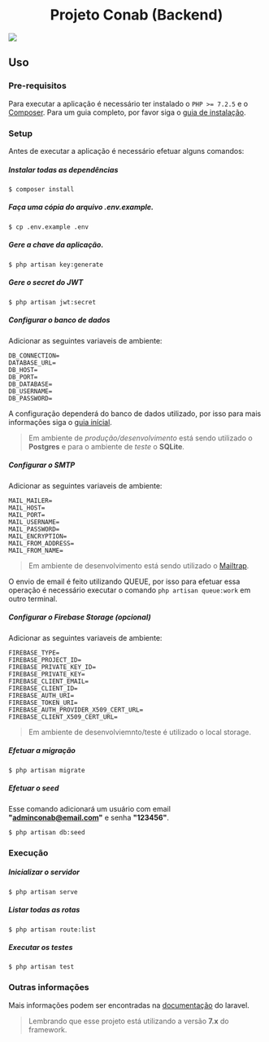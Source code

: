 <h1 align="center">Projeto Conab (Backend)</h1>

<img src="https://external-content.duckduckgo.com/iu/?u=https%3A%2F%2Ftse2.mm.bing.net%2Fth%3Fid%3DOIP.6_lXVWVlBURcXXnrUlpaggHaFj%26pid%3DApi&f=1" />

## Uso

### Pre-requisitos

Para executar a aplicação é necessário ter instalado o ```PHP >= 7.2.5``` e o [Composer](https://getcomposer.org/download/). 
Para um guia completo, por favor siga o [guia de instalação](https://laravel.com/docs/7.x#installation).
  
### Setup

Antes de executar a aplicação é necessário efetuar alguns comandos:

##### Instalar todas as dependências
```shell script
$ composer install
```

##### Faça uma cópia do arquivo .env.example.
```shell script
$ cp .env.example .env
```

##### Gere a chave da aplicação.
```shell script
$ php artisan key:generate
```

##### Gere o secret do JWT
```shell script
$ php artisan jwt:secret
```

##### Configurar o banco de dados

Adicionar as seguintes variaveis de ambiente:

```dotenv
DB_CONNECTION=
DATABASE_URL=
DB_HOST=
DB_PORT=
DB_DATABASE=
DB_USERNAME=
DB_PASSWORD=
```

A configuração dependerá do banco de dados utilizado, por isso para mais informações 
siga o [guia inícial](https://laravel.com/docs/7.x/database).

> Em ambiente de _produção/desenvolvimento_ está sendo utilizado o **Postgres** e para o ambiente de
> _teste_ o **SQLite**.

##### Configurar o SMTP

Adicionar as seguintes variaveis de ambiente:

```dotenv
MAIL_MAILER=
MAIL_HOST=
MAIL_PORT=
MAIL_USERNAME=
MAIL_PASSWORD=
MAIL_ENCRYPTION=
MAIL_FROM_ADDRESS=
MAIL_FROM_NAME=
```

> Em ambiente de desenvolvimento está sendo utilizado o [Mailtrap](https://mailtrap.io/).

O envio de email é feito utilizando QUEUE, por isso para efetuar essa operação é necessário executar o
comando ````php artisan queue:work```` em outro terminal.
 
##### Configurar o Firebase Storage (opcional)

Adicionar as seguintes variaveis de ambiente:

```dotenv
FIREBASE_TYPE=
FIREBASE_PROJECT_ID= 
FIREBASE_PRIVATE_KEY_ID= 
FIREBASE_PRIVATE_KEY= 
FIREBASE_CLIENT_EMAIL=
FIREBASE_CLIENT_ID=
FIREBASE_AUTH_URI=
FIREBASE_TOKEN_URI=
FIREBASE_AUTH_PROVIDER_X509_CERT_URL=
FIREBASE_CLIENT_X509_CERT_URL=
```

> Em ambiente de desenvolviemnto/teste é utilizado o local storage.

##### Efetuar a migração

```shell script
$ php artisan migrate
```

##### Efetuar o seed

Esse comando adicionará um usuário com email **"adminconab@email.com"** e senha **"123456"**.

```shell script
$ php artisan db:seed
```

### Execução

##### Inicializar o servidor

```shell script
$ php artisan serve
```

##### Listar todas as rotas

```shell script
$ php artisan route:list
```

##### Executar os testes

```shell script
$ php artisan test
```

### Outras informações

Mais informações podem ser encontradas na [documentação](https://laravel.com/docs/7.x) do laravel. 

> Lembrando que esse projeto está utilizando a versão **7.x** do framework.



